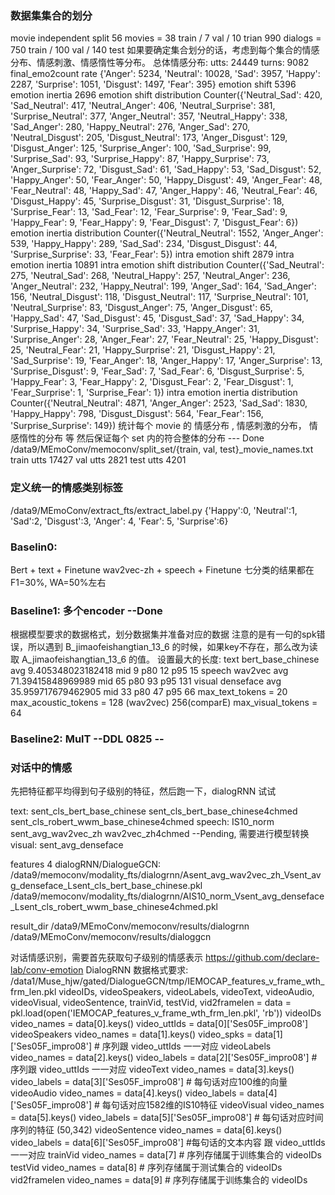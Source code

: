 ### 数据集集合的划分
movie independent split
56 movies = 38 train / 7 val / 10 trian
990 dialogs = 750 train / 100 val / 140 test
如果要确定集合划分的话，考虑到每个集合的情感分布、情感刺激、情感惰性等分布。
总体情感分布: utts: 24449 turns: 9082
final_emo2count rate {'Anger': 5234, 'Neutral': 10028, 'Sad': 3957, 'Happy': 2287, 'Surprise': 1051, 'Disgust': 1497, 'Fear': 395}
emotion shift 5396
emotion inertia 2696
emotion shift distribution Counter({'Neutral_Sad': 420, 'Sad_Neutral': 417, 'Neutral_Anger': 406, 'Neutral_Surprise': 381, 'Surprise_Neutral': 377, 'Anger_Neutral': 357, 'Neutral_Happy': 338, 'Sad_Anger': 280, 'Happy_Neutral': 276, 'Anger_Sad': 270, 'Neutral_Disgust': 205, 'Disgust_Neutral': 173, 'Anger_Disgust': 129, 'Disgust_Anger': 125, 'Surprise_Anger': 100, 'Sad_Surprise': 99, 'Surprise_Sad': 93, 'Surprise_Happy': 87, 'Happy_Surprise': 73, 'Anger_Surprise': 72, 'Disgust_Sad': 61, 'Sad_Happy': 53, 'Sad_Disgust': 52, 'Happy_Anger': 50, 'Fear_Anger': 50, 'Happy_Disgust': 49, 'Anger_Fear': 48, 'Fear_Neutral': 48, 'Happy_Sad': 47, 'Anger_Happy': 46, 'Neutral_Fear': 46, 'Disgust_Happy': 45, 'Surprise_Disgust': 31, 'Disgust_Surprise': 18, 'Surprise_Fear': 13, 'Sad_Fear': 12, 'Fear_Surprise': 9, 'Fear_Sad': 9, 'Happy_Fear': 9, 'Fear_Happy': 9, 'Fear_Disgust': 7, 'Disgust_Fear': 6})
emotion inertia distribution Counter({'Neutral_Neutral': 1552, 'Anger_Anger': 539, 'Happy_Happy': 289, 'Sad_Sad': 234, 'Disgust_Disgust': 44, 'Surprise_Surprise': 33, 'Fear_Fear': 5})
intra emotion shift 2879
intra emotion inertia 10891
intra emotion shift distribution Counter({'Sad_Neutral': 275, 'Neutral_Sad': 268, 'Neutral_Happy': 257, 'Neutral_Anger': 236, 'Anger_Neutral': 232, 'Happy_Neutral': 199, 'Anger_Sad': 164, 'Sad_Anger': 156, 'Neutral_Disgust': 118, 'Disgust_Neutral': 117, 'Surprise_Neutral': 101, 'Neutral_Surprise': 83, 'Disgust_Anger': 75, 'Anger_Disgust': 65, 'Happy_Sad': 47, 'Sad_Disgust': 45, 'Disgust_Sad': 37, 'Sad_Happy': 34, 'Surprise_Happy': 34, 'Surprise_Sad': 33, 'Happy_Anger': 31, 'Surprise_Anger': 28, 'Anger_Fear': 27, 'Fear_Neutral': 25, 'Happy_Disgust': 25, 'Neutral_Fear': 21, 'Happy_Surprise': 21, 'Disgust_Happy': 21, 'Sad_Surprise': 19, 'Fear_Anger': 18, 'Anger_Happy': 17, 'Anger_Surprise': 13, 'Surprise_Disgust': 9, 'Fear_Sad': 7, 'Sad_Fear': 6, 'Disgust_Surprise': 5, 'Happy_Fear': 3, 'Fear_Happy': 2, 'Disgust_Fear': 2, 'Fear_Disgust': 1, 'Fear_Surprise': 1, 'Surprise_Fear': 1})
intra emotion inertia distribution Counter({'Neutral_Neutral': 4871, 'Anger_Anger': 2523, 'Sad_Sad': 1830, 'Happy_Happy': 798, 'Disgust_Disgust': 564, 'Fear_Fear': 156, 'Surprise_Surprise': 149})
统计每个 movie 的 情感分布 , 情感刺激的分布， 情感惰性的分布 等
然后保证每个 set 内的符合整体的分布  --- Done
/data9/MEmoConv/memoconv/split_set/{train, val, test}_movie_names.txt
train utts 17427 val utts 2821  test utts 4201 
### 定义统一的情感类别标签 
/data9/MEmoConv/extract_fts/extract_label.py
{'Happy':0, 'Neutral':1, 'Sad':2, 'Disgust':3, 'Anger': 4, 'Fear': 5, 'Surprise':6}

### Baselin0:
Bert + text + Finetune
wav2vec-zh + speech + Finetune
七分类的结果都在F1=30%, WA=50%左右
### Baseline1: 多个encoder --Done
根据模型要求的数据格式，划分数据集并准备对应的数据
注意的是有一句的spk错误，所以遇到 B_jimaofeishangtian_13_6 的时候，如果key不存在，那么改为读取 A_jimaofeishangtian_13_6 的值。
设置最大的长度:
    text bert_base_chinese avg 9.405348023182418 mid 9 p80 12 p95 15
    speech wav2vec avg 71.39415848969989 mid 65 p80 93 p95 131
    visual denseface avg 35.959717679462905 mid 33 p80 47 p95 66
    max_text_tokens = 20 
    max_acoustic_tokens = 128 (wav2vec) 256(comparE)
    max_visual_tokens = 64

### Baseline2: MulT --DDL 0825 --

### 对话中的情感 
先把特征都平均得到句子级别的特征，然后跑一下，dialogRNN 试试

text:
    sent_cls_bert_base_chinese
    sent_cls_bert_base_chinese4chmed
    sent_cls_robert_wwm_base_chinese4chmed
speech:
    IS10_norm 
    sent_avg_wav2vec_zh
    wav2vec_zh4chmed --Pending, 需要进行模型转换
visual:
    sent_avg_denseface

features 4 dialogRNN/DialogueGCN:
    /data9/memoconv/modality_fts/dialogrnn/Asent_avg_wav2vec_zh_Vsent_avg_denseface_Lsent_cls_bert_base_chinese.pkl
    /data9/memoconv/modality_fts/dialogrnn/AIS10_norm_Vsent_avg_denseface_Lsent_cls_robert_wwm_base_chinese4chmed.pkl

result_dir
    /data9/MEmoConv/memoconv/results/dialogrnn
    /data9/MEmoConv/memoconv/results/dialoggcn


对话情感识别，需要首先获取句子级别的情感表示
https://github.com/declare-lab/conv-emotion
DialogRNN 数据格式要求:
/data1/Muse_hjw/gated/DialogueGCN/tmp/IEMOCAP_features_v_frame_wth_frm_len.pkl
videoIDs, videoSpeakers, videoLabels, videoText, videoAudio, videoVisual, videoSentence, trainVid, testVid, vid2framelen = 
data = pkl.load(open('IEMOCAP_features_v_frame_wth_frm_len.pkl', 'rb'))
videoIDs
    video_names = data[0].keys()
    video_uttIds = data[0]['Ses05F_impro08']
videoSpeakers
    video_names = data[1].keys()
    video_spks = data[1]['Ses05F_impro08']  # 序列跟 video_uttIds 一一对应
videoLabels
    video_names = data[2].keys()
    video_labels = data[2]['Ses05F_impro08'] # 序列跟 video_uttIds 一一对应
videoText
    video_names = data[3].keys()
    video_labels = data[3]['Ses05F_impro08']  # 每句话对应100维的向量
videoAudio
    video_names = data[4].keys()
    video_labels = data[4]['Ses05F_impro08']  # 每句话对应1582维的IS10特征
videoVisual
    video_names = data[5].keys()
    video_labels = data[5]['Ses05F_impro08']  # 每句话对应时间序列的特征 (50,342)
videoSentence
    video_names = data[6].keys()
    video_labels = data[6]['Ses05F_impro08']  #每句话的文本内容 跟 video_uttIds 一一对应
trainVid
    video_names = data[7] # 序列存储属于训练集合的 videoIDs
testVid
    video_names = data[8] # 序列存储属于测试集合的 videoIDs
vid2framelen
    video_names = data[9] # 序列存储属于训练集合的 videoIDs